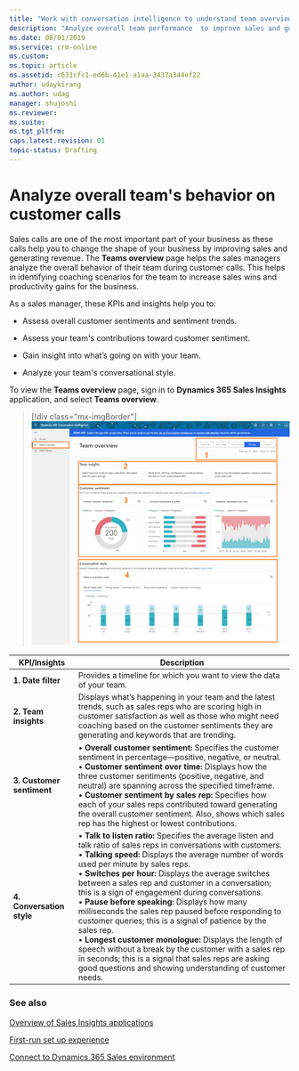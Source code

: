 ```yaml
---
title: "Work with conversation intelligence to understand team overview feature for Dynamics 365 Sales Insights | MicrosoftDocs"
description: "Analyze overall team performance  to improve sales and generate revenue"
ms.date: 08/01/2019
ms.service: crm-online
ms.custom: 
ms.topic: article
ms.assetid: c631cfc1-ed6b-41e1-a1aa-3437a344ef22
author: udaykirang
ms.author: udag
manager: shujoshi
ms.reviewer: 
ms.suite: 
ms.tgt_pltfrm: 
caps.latest.revision: 01
topic-status: Drafting
---
```


# Analyze overall team's behavior on customer calls

Sales calls are one of the most important part of your business as these calls help you to change the shape of your business by improving sales and generating revenue. The **Teams overview** page helps the sales managers analyze the overall behavior of their team during customer calls. This helps in identifying coaching scenarios for the team to increase sales wins and productivity gains for the business.

As a sales manager, these KPIs and insights help you to: 

- Assess overall customer sentiments and sentiment trends.
  
- Assess your team's contributions toward customer sentiment.

- Gain insight into what’s going on with your team.

- Analyze your team's conversational style.

To view the **Teams overview** page, sign in to  **Dynamics 365 Sales Insights** application, and select **Teams overview**. 

> [!div class="mx-imgBorder"]
> ![Conversation intelligence teams overview](media/si-app-teams-overview.png "Conversation intelligence teams overview")

|KPI/Insights|Description|
|------------|-----------|
|**1. Date filter**|Provides a timeline for which you want to view the data of your team.|
|**2. Team insights**|Displays what’s happening in your team and the latest trends, such as sales reps who are scoring high in customer satisfaction as well as those who might need coaching based on the customer sentiments they are generating and keywords that are trending.|
|**3. Customer sentiment**|• **Overall customer sentiment:** Specifies the customer sentiment in percentage—positive, negative, or neutral.<br>•	**Customer sentiment over time:** Displays how the three customer sentiments (positive, negative, and neutral) are spanning across the specified timeframe.<br> •	**Customer sentiment by sales rep:** Specifies how each of your sales reps contributed toward generating the overall customer sentiment. Also, shows which sales rep has the highest or lowest contributions.|
|**4. Conversation style**|• **Talk to listen ratio:** Specifies the average listen and talk ratio of sales reps in conversations with customers.<br>•	**Talking speed:** Displays the average number of words used per minute by sales reps.<br> • **Switches per hour:** Displays the average switches between a sales rep and customer in a conversation; this is a sign of engagement during conversations.<br>• **Pause before speaking:** Displays how many milliseconds the sales rep paused before responding to customer queries; this is a signal of patience by the sales rep.<br>• **Longest customer monologue:** Displays the length of speech without a break by the customer with a sales rep in seconds; this is a signal that sales reps are asking good questions and showing understanding of customer needs.|

### See also

[Overview of Sales Insights applications](dynamics365-sales-insights-app.md)

[First-run set up experience](fre-setup-sales-insight-app.md)

[Connect to Dynamics 365 Sales environment](connect-dynamics365-sales-environment.md)

